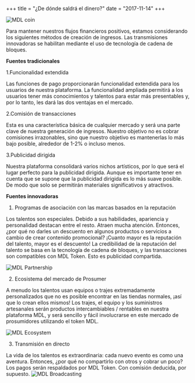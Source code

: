 +++
title = "¿De dónde saldrá el dinero?"
date = "2017-11-14"
+++

![MDL coin](https://gateway.ipfs.io/ipfs/QmVHZDTzBb96QgMsCqSEzxuwzyYX4BfNa5M7kxTYWvQC8u/coin.png)

Para mantener nuestros flujos financieros positivos, estamos considerando los siguientes métodos de creación de ingresos. Las transmisiones innovadoras se habilitan mediante el uso de tecnología de cadena de bloques.

**Fuentes tradicionales**

  1.Funcionalidad extendida

 Las funciones de pago proporcionarán funcionalidad extendida para los usuarios de nuestra plataforma. La funcionalidad ampliada permitirá a los usuarios tener más conocimientos y talentos para estar más presentables y, por lo tanto, les dará las dos ventajas en el mercado.

  2.Comisión de transacciones

  Esta es una característica básica de cualquier mercado y será una parte clave de nuestra generación de ingresos. Nuestro objetivo no es cobrar comisiones irrazonables, sino que nuestro objetivo es mantenerlas lo más bajo posible, alrededor de 1-2% o incluso menos.  

  3.Publicidad dirigida

  Nuestra plataforma consolidará varios nichos artísticos, por lo que será el lugar perfecto para la publicidad dirigida. Aunque es importante tener en cuenta que se supone que la publicidad dirigida es lo más suave posible. De modo que solo se permitirán materiales significativos y atractivos.

**Fuentes innovadoras**

  1. Programas de asociación con las marcas basados en la reputación 
  
Los talentos son especiales. Debido a sus habilidades, apariencia y personalidad destacan entre el resto. Atraen mucha atención. Entonces, ¿por qué no darles un descuento en algunos productos o servicios a cambio de crear contenido promocional? ¡Cuanto mayor es la reputación del talento, mayor es el descuento! La credibilidad de la reputación del talento se basa en la tecnología de cadena de bloques, y las transacciones son compatibles con MDL Token. Esto es publicidad compartida.


![MDL Partnership](https://gateway.ipfs.io/ipfs/QmXYFsWZ6xD8x1JoHW4XTisgURXJbtTd2XrM2n2UNPkWHb/partnership.jpg)


  2. Ecosistema del mercado de Prosumer

   A menudo los talentos usan equipos o trajes extremadamente personalizados que no es posible encontrar en las tiendas normales, ¡así que lo crean ellos mismos! Los trajes, el equipo y los suministros artesanales serán productos intercambiables / rentables en nuestra plataforma MDL, y será sencillo y fácil involucrarse en este mercado de prosumidores utilizando el token MDL.
   
   
![MDL Ecosystem](https://gateway.ipfs.io/ipfs/QmYkMaUN76r9uwsDbBTPXEjKcQ2tD5MjqK8utdbzQSrdy2/ecosystem.jpg)


  3. Transmisión en directo

  La vida de los talentos es extraordinaria: cada nuevo evento es como una aventura. Entonces, ¿por qué no compartirlo con otros y cobrar un poco? Los pagos serán respaldados por MDL Token. Con comisión deducida, por supuesto. 
![MDL Broadcasting](https://gateway.ipfs.io/ipfs/QmaQKVcmPzuJ7GU1o7hvQ267q2iNEc2AcTgzgXqbur8dDk/broadcasting.jpg)
